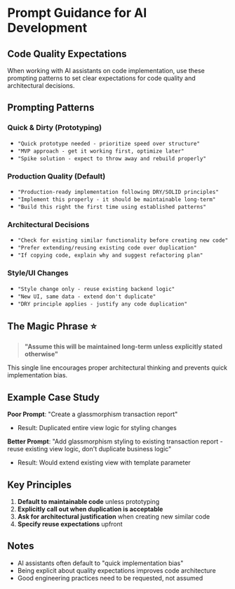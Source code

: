 # Prompt Guidance for AI Development

## Code Quality Expectations

When working with AI assistants on code implementation, use these prompting patterns to set clear expectations for code quality and architectural decisions.

## Prompting Patterns

### Quick & Dirty (Prototyping)
- `"Quick prototype needed - prioritize speed over structure"`
- `"MVP approach - get it working first, optimize later"`
- `"Spike solution - expect to throw away and rebuild properly"`

### Production Quality (Default)
- `"Production-ready implementation following DRY/SOLID principles"`
- `"Implement this properly - it should be maintainable long-term"`
- `"Build this right the first time using established patterns"`

### Architectural Decisions
- `"Check for existing similar functionality before creating new code"`
- `"Prefer extending/reusing existing code over duplication"`
- `"If copying code, explain why and suggest refactoring plan"`

### Style/UI Changes
- `"Style change only - reuse existing backend logic"`
- `"New UI, same data - extend don't duplicate"`
- `"DRY principle applies - justify any code duplication"`

## The Magic Phrase ⭐

> **"Assume this will be maintained long-term unless explicitly stated otherwise"**

This single line encourages proper architectural thinking and prevents quick implementation bias.

## Example Case Study

**Poor Prompt**: "Create a glassmorphism transaction report"
- Result: Duplicated entire view logic for styling changes

**Better Prompt**: "Add glassmorphism styling to existing transaction report - reuse existing view logic, don't duplicate business logic"
- Result: Would extend existing view with template parameter

## Key Principles

1. **Default to maintainable code** unless prototyping
2. **Explicitly call out when duplication is acceptable**
3. **Ask for architectural justification** when creating new similar code
4. **Specify reuse expectations** upfront

## Notes

- AI assistants often default to "quick implementation bias"
- Being explicit about quality expectations improves code architecture
- Good engineering practices need to be requested, not assumed